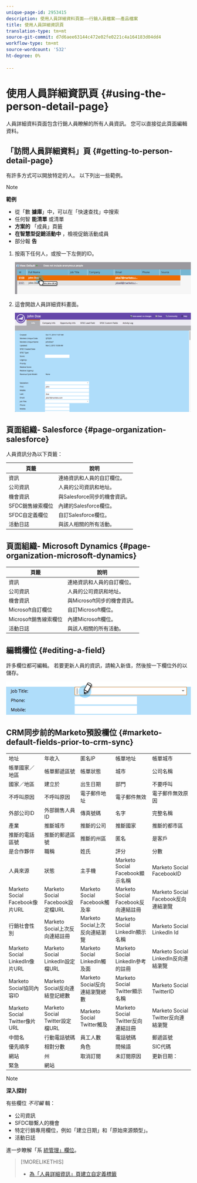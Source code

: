```yaml
---
unique-page-id: 2953415
description: 使用人員詳細資料頁面——行銷人員檔案——產品檔案
title: 使用人員詳細資訊頁
translation-type: tm+mt
source-git-commit: d7d6aee63144c472e02fe0221c4a164183d04dd4
workflow-type: tm+mt
source-wordcount: '532'
ht-degree: 0%

---
```



# 使用人員詳細資訊頁 {#using-the-person-detail-page}

人員詳細資料頁面包含行銷人員瞭解的所有人員資訊。 您可以直接從此頁面編輯資料。

## 「訪問人員詳細資料」頁 {#getting-to-person-detail-page}

有許多方式可以開放特定的人。 以下列出一些範例。

>[!NOTE]
>
>**範例**
>
>* 從「數 **據庫**」中，可以在「快速查找」中搜索
>* 任何智 **能清單** 或清單
>* **方案的** 「成員」頁籤
>* **在智慧型促銷活動中** ，檢視促銷活動成員
>* 部分報 **告**

>



1. 按兩下任何人，或按一下左側的ID。

   ![](assets/one-1.png)

1. 這會開啟人員詳細資料畫面。

   ![](assets/two-5.png)

## 頁面組織- Salesforce {#page-organization-salesforce}

人員資訊分為以下頁籤：

| 頁籤 | 說明 |
|---|---|
| 資訊 | 連絡資訊和人員的自訂欄位。 |
| 公司資訊 | 人員的公司資訊和地址。 |
| 機會資訊 | 與Salesforce同步的機會資訊。 |
| SFDC銷售線索欄位 | 內建的Salesforce欄位。 |
| SFDC自定義欄位 | 自訂Salesforce欄位。 |
| 活動日誌 | 與該人相關的所有活動。 |

## 頁面組織- Microsoft Dynamics {#page-organization-microsoft-dynamics}

| 頁籤 | 說明 |
|---|---|
| 資訊 | 連絡資訊和人員的自訂欄位。 |
| 公司資訊 | 人員的公司資訊和地址。 |
| 機會資訊 | 與Microsoft同步的機會資訊。 |
| Microsoft自訂欄位 | 自訂Microsoft欄位。 |
| Microsoft銷售線索欄位 | 內建Microsoft欄位。 |
| 活動日誌 | 與該人相關的所有活動。 |

## 編輯欄位 {#editing-a-field}

許多欄位都可編輯。 若要更新人員的資訊，請輸入新值，然後按一下欄位外的以儲存。

![](assets/image2015-2-27-11-3a14-3a2.png)

## CRM同步前的Marketo預設欄位 {#marketo-default-fields-prior-to-crm-sync}

|  |  |  |  |  |
|---|---|---|---|---|
| 地址 | 年收入 | 匿名IP | 帳單地址 | 帳單城市 |
| 帳單國家／地區 | 帳單郵遞區號 | 帳單狀態 | 城市 | 公司名稱 |
| 國家／地區 | 建立於 | 出生日期 | 部門 | 不要呼叫 |
| 不呼叫原因 | 不呼叫原因 | 電子郵件地址 | 電子郵件無效 | 電子郵件無效原因 |
| 外部公司ID | 外部銷售人員ID | 傳真號碼 | 名字 | 完整名稱 |
| 產業 | 推斷城市 | 推斷的公司 | 推斷國家 | 推斷的都市區 |
| 推斷的電話區號 | 推斷的郵遞區號 | 推斷的州區 | 匿名 | 是客戶 |
| 是合作夥伴 | 職稱 | 姓氏 | 評分 | 分數 |
| 人員來源 | 狀態 | 主手機 | Marketo Social Facebook顯示名稱 | Marketo Social FacebookID |
| Marketo Social Facebook像片URL | Marketo Social Facebook設定檔URL | Marketo Social Facebook觸及率 | Marketo Social Facebook反向連結註冊 | Marketo Social Facebook反向連結瀏覽 |
| 行銷社會性別 | Marketo Social上次反向連結註冊 | Marketo Social上次反向連結瀏覽 | Marketo Social LinkedIn顯示名稱 | Marketo Social LinkedIn Id |
| Marketo Social LinkedIn像片URL | Marketo Social LinkedIn設定檔URL | Marketo Social LinkedIn觸及面 | Marketo Social LinkedIn參考的註冊 | Marketo Social LinkedIn反向連結瀏覽 |
| Marketo Social協同內容ID | Marketo Social反向連結登記總數 | Marketo Social反向連結瀏覽總數 | Marketo Social Twitter顯示名稱 | Marketo Social TwitterID |
| Marketo Social Twitter像片URL | Marketo Social Twitter設定檔URL | Marketo Social Twitter觸及 | Marketo Social Twitter反向連結註冊 | Marketo Social Twitter反向連結瀏覽 |
| 中間名 | 行動電話號碼 | 員工人數 | 電話號碼 | 郵遞區號 |
| 優先順序 | 相對分數 | 角色 | 問候語 | SIC代碼 |
| 網站 | 州 | 取消訂閱 | 未訂閱原因 | 更新日期： |
| 緊急 | 網站 |  |  |  |

>[!NOTE]
>
>**深入探討**
>
>有些欄位 *不可編* 輯：
>
>* 公司資訊
>* SFDC聯繫人的機會
>* 特定行銷專用欄位，例如「建立日期」和「原始來源類型」。
>* 活動日誌

>
>
進一步瞭解「系 [統管理」欄位](../../../../product-docs/administration/field-management/understanding-system-managed-fields.md)。

>[!MORELIKETHIS]
>
>* [為「人員詳細資訊」頁建立自定義標籤](../../../../product-docs/administration/settings/creating-a-custom-tab-for-the-person-detail-page.md)

>



